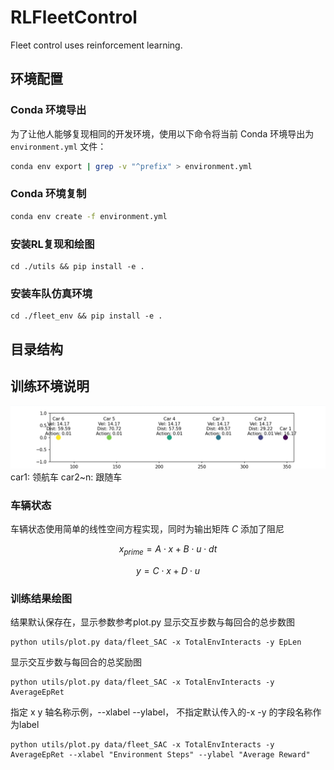 # RLFleetControl

Fleet control uses reinforcement learning.

## 环境配置
### Conda 环境导出
为了让他人能够复现相同的开发环境，使用以下命令将当前 Conda 环境导出为 `environment.yml` 文件：
```bash
conda env export | grep -v "^prefix" > environment.yml
```
### Conda 环境复制
```bash
conda env create -f environment.yml
```
### 安装RL复现和绘图
    cd ./utils && pip install -e .
### 安装车队仿真环境
    cd ./fleet_env && pip install -e .

## 目录结构

## 训练环境说明
![render](./assets/render.png "可选的标题")
car1: 领航车
car2~n: 跟随车

### 车辆状态
车辆状态使用简单的线性空间方程实现，同时为输出矩阵 $C$ 添加了阻尼

$$x_{prime} = A \cdot x + B \cdot u \cdot dt$$

$$y = C \cdot x + D \cdot u$$


### 训练结果绘图
结果默认保存在，显示参数参考plot.py
显示交互步数与每回合的总步数图

    python utils/plot.py data/fleet_SAC -x TotalEnvInteracts -y EpLen

显示交互步数与每回合的总奖励图
    
    python utils/plot.py data/fleet_SAC -x TotalEnvInteracts -y AverageEpRet

指定 x y 轴名称示例，--xlabel --ylabel， 不指定默认传入的-x -y 的字段名称作为label

    python utils/plot.py data/fleet_SAC -x TotalEnvInteracts -y AverageEpRet --xlabel "Environment Steps" --ylabel "Average Reward"